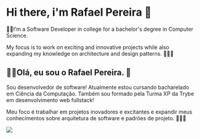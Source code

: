 # Hi there, i'm Rafael Pereira 👋

👨‍💻I'm a Software Developer in college for a bachelor's degree in Computer Science.<br>

My focus is to work on exciting and innovative projects while also expanding my knowledge on architecture and design patterns. 👷🏼‍♂️


## 👨‍💻Olá, eu sou o Rafael Pereira. 👋<br>

Sou desenvolvedor de software! Atualmente estou cursando bacharelado em Ciência da Computação.
Também sou formado pela Turma XP da Trybe em desenvolvimento web fullstack!

Meu foco é trabalhar em projetos inovadores e excitantes e expandir meus conhecimentos sobre arquitetura de software e padrões de projeto. 👷🏼‍♂️


![](https://hit.yhype.me/github/profile?user_id=84300977)
